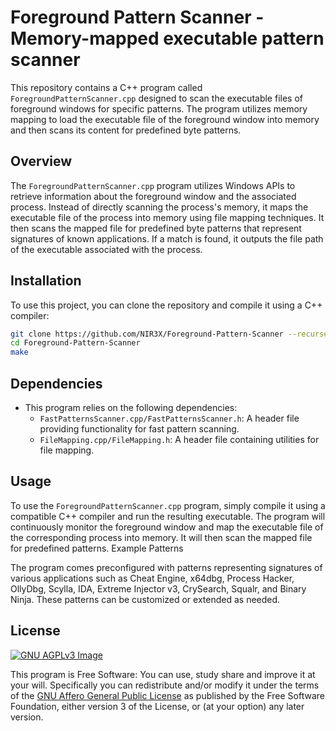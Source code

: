 # Foreground Pattern Scanner - Memory-mapped executable pattern scanner

This repository contains a C++ program called `ForegroundPatternScanner.cpp` designed to scan the executable files of foreground windows for specific patterns. The program utilizes memory mapping to load the executable file of the foreground window into memory and then scans its content for predefined byte patterns.

## Overview

The `ForegroundPatternScanner.cpp` program utilizes Windows APIs to retrieve information about the foreground window and the associated process. Instead of directly scanning the process's memory, it maps the executable file of the process into memory using file mapping techniques. It then scans the mapped file for predefined byte patterns that represent signatures of known applications. If a match is found, it outputs the file path of the executable associated with the process.

## Installation

To use this project, you can clone the repository and compile it using a C++ compiler:

```bash
git clone https://github.com/NIR3X/Foreground-Pattern-Scanner --recurse-submodules
cd Foreground-Pattern-Scanner
make
```

## Dependencies

* This program relies on the following dependencies:
	* `FastPatternsScanner.cpp/FastPatternsScanner.h`: A header file providing functionality for fast pattern scanning.
	* `FileMapping.cpp/FileMapping.h`: A header file containing utilities for file mapping.

## Usage

To use the `ForegroundPatternScanner.cpp` program, simply compile it using a compatible C++ compiler and run the resulting executable. The program will continuously monitor the foreground window and map the executable file of the corresponding process into memory. It will then scan the mapped file for predefined patterns.
Example Patterns

The program comes preconfigured with patterns representing signatures of various applications such as Cheat Engine, x64dbg, Process Hacker, OllyDbg, Scylla, IDA, Extreme Injector v3, CrySearch, Squalr, and Binary Ninja. These patterns can be customized or extended as needed.

## License

[![GNU AGPLv3 Image](https://www.gnu.org/graphics/agplv3-155x51.png)](https://www.gnu.org/licenses/agpl-3.0.html)

This program is Free Software: You can use, study share and improve it at your
will. Specifically you can redistribute and/or modify it under the terms of the
[GNU Affero General Public License](https://www.gnu.org/licenses/agpl-3.0.html) as
published by the Free Software Foundation, either version 3 of the License, or
(at your option) any later version.
